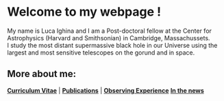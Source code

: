# Welcome to my webpage !

My name is Luca Ighina and I am a Post-doctoral fellow at the Center for Astrophysics (Harvard and Smithsonian) in Cambridge, Massachussets.\
I study the most distant supermassive black hole in our Universe using the largest and most sensitive telescopes on the gorund and in space. 


## More about me:
**[Curriculum Vitae](./curriculum-vitae.html)** | 
**[Publications](./publications.html)** | 
**[Observing Experience](./observing.html)**
**[In the news](./news.html)**

